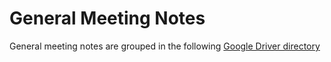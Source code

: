 # General Meeting Notes
General meeting notes are grouped in the following [Google Driver directory](https://drive.google.com/drive/folders/1qF6Z_r373sDSKBy-YXbgLHGu-wbAlvdm?usp=sharing)